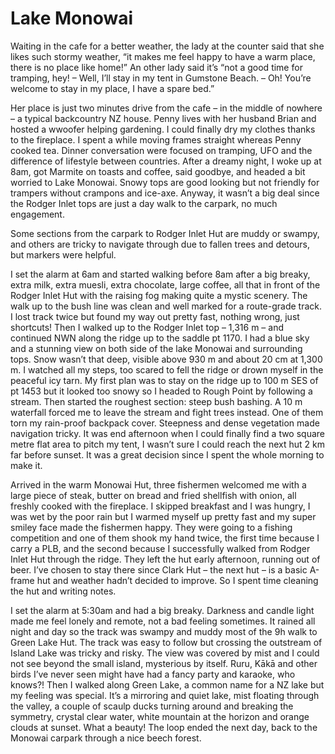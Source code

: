 # Lake Monowai

Waiting in the cafe for a better weather, the lady at the counter said that she likes such stormy weather, “it makes me feel happy to have a warm place, there is no place like home!” An other lady said it’s “not a good time for tramping, hey! – Well, I’ll stay in my tent in Gumstone Beach. – Oh! You’re welcome to stay in my place, I have a spare bed.”

Her place is just two minutes drive from the cafe – in the middle of nowhere – a typical backcountry NZ house. Penny lives with her husband Brian and hosted a wwoofer helping gardening. I could finally dry my clothes thanks to the fireplace. I spent a while moving frames straight whereas Penny cooked tea. Dinner conversation were focused on tramping, UFO and the difference of lifestyle between countries. After a dreamy night, I woke up at 8am, got Marmite on toasts and coffee, said goodbye, and headed a bit worried to Lake Monowai. Snowy tops are good looking but not friendly for trampers without crampons and ice-axe. Anyway, it wasn’t a big deal since the Rodger Inlet tops are just a day walk to the carpark, no much engagement.

Some sections from the carpark to Rodger Inlet Hut are muddy or swampy, and others are tricky to navigate through due to fallen trees and detours, but markers were helpful.

I set the alarm at 6am and started walking before 8am after a big breaky, extra milk, extra muesli, extra chocolate, large coffee, all that in front of the Rodger Inlet Hut with the raising fog making quite a mystic scenery. The walk up to the bush line was clean and well marked for a route-grade track. I lost track twice but found my way out pretty fast, nothing wrong, just shortcuts! Then I walked up to the Rodger Inlet top – 1,316 m – and continued NWN along the ridge up to the saddle pt 1170. I had a blue sky and a stunning view on both side of the lake Monowai and surrounding tops. Snow wasn’t that deep, visible above 930 m and about 20 cm at 1,300 m. I watched all my steps, too scared to fell the ridge or drown myself in the peaceful icy tarn. My first plan was to stay on the ridge up to 100 m SES of pt 1453 but it looked too snowy so I headed to Rough Point by following a stream. Then started the roughest section: steep bush bashing. A 10 m waterfall forced me to leave the stream and fight trees instead. One of them torn my rain-proof backpack cover. Steepness and dense vegetation made navigation tricky. It was end afternoon when I could finally find a two square metre flat area to pitch my tent, I wasn’t sure I could reach the next hut 2 km far before sunset. It was a great decision since I spent the whole morning to make it.

Arrived in the warm Monowai Hut, three fishermen welcomed me with a large piece of steak, butter on bread and fried shellfish with onion, all freshly cooked with the fireplace. I skipped breakfast and I was hungry, I was wet by the poor rain but I warmed myself up pretty fast and my super smiley face made the fishermen happy. They were going to a fishing competition and one of them shook my hand twice, the first time because I carry a PLB, and the second because I successfully walked from Rodger Inlet Hut through the ridge. They left the hut early afternoon, running out of beer. I’ve chosen to stay there since Clark Hut – the next hut – is a basic A-frame hut and weather hadn’t decided to improve. So I spent time cleaning the hut and writing notes.

I set the alarm at 5:30am and had a big breaky. Darkness and candle light made me feel lonely and remote, not a bad feeling sometimes. It rained all night and day so the track was swampy and muddy most of the 9h walk to Green Lake Hut. The track was easy to follow but crossing the outstream of Island Lake was tricky and risky. The view was covered by mist and I could not see beyond the small island, mysterious by itself. Ruru, Kākā and other birds I’ve never seen might have had a fancy party and karaoke, who knows?! Then I walked along Green Lake, a common name for a NZ lake but my feeling was special. It’s a mirroring and quiet lake, mist floating through the valley, a couple of scaulp ducks turning around and breaking the symmetry, crystal clear water, white mountain at the horizon and orange clouds at sunset. What a beauty! The loop ended the next day, back to the Monowai carpark through a nice beech forest.
